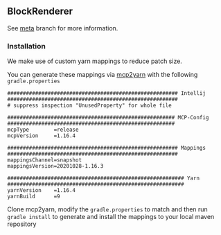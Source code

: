 BlockRenderer
---

See [meta](https://github.com/AterAnimavis/BlockRenderer/tree/meta) branch for more information.

### Installation

We make use of custom yarn mappings to reduce patch size.

You can generate these mappings via [mcp2yarn](https://github.com/AterAnimAvis/mcp2yarn) with the following `gradle.properties`

```properties
####################################################### Intellij #######################################################
# suppress inspection "UnusedProperty" for whole file

###################################################### MCP-Config ######################################################
mcpType        =release
mcpVersion     =1.16.4

####################################################### Mappings #######################################################
mappingsChannel=snapshot
mappingsVersion=20201028-1.16.3

######################################################### Yarn #########################################################
yarnVersion    =1.16.4
yarnBuild      =9
```

Clone mcp2yarn, modify the `gradle.properties` to match and then run `gradle install` to generate and install the mappings to your local
maven repository